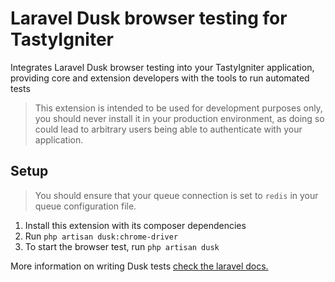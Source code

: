 Laravel Dusk browser testing for TastyIgniter
=
Integrates Laravel Dusk browser testing into your TastyIgniter application, providing core and extension developers with
the tools to run automated tests

> This extension is intended to be used for development purposes only,
> you should never install it in your production environment,
> as doing so could lead to arbitrary users being able to authenticate with your application.

## Setup

> You should ensure that your queue connection is set to `redis` in your queue configuration file.

1. Install this extension with its composer dependencies
4. Run `php artisan dusk:chrome-driver`
5. To start the browser test, run `php artisan dusk`

More information on writing Dusk tests [check the laravel docs.](https://laravel.com/docs/dusk)
